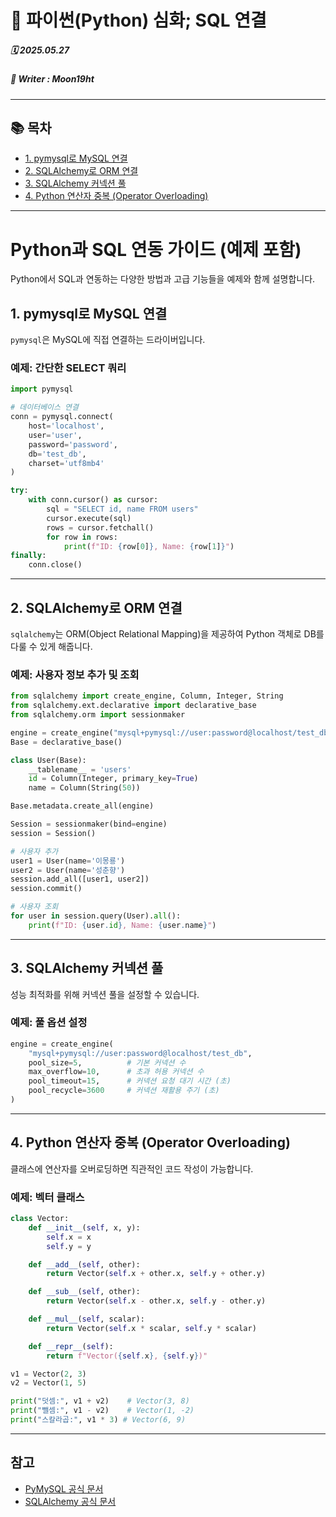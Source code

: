 # 🧩 파이썬(Python) 심화; SQL 연결

##### 🗓️ 2025.05.27
##### 📝 Writer : Moon19ht

---

## 📚 목차

- [1. pymysql로 MySQL 연결](#1-pymysql로-mysql-연결)
- [2. SQLAlchemy로 ORM 연결](#2-sqlalchemy로-orm-연결)
- [3. SQLAlchemy 커넥션 풀](#3-sqlalchemy-커넥션-풀)
- [4. Python 연산자 중복 (Operator Overloading)](#4-python-연산자-중복-operator-overloading)

---

# Python과 SQL 연동 가이드 (예제 포함)

Python에서 SQL과 연동하는 다양한 방법과 고급 기능들을 예제와 함께 설명합니다.

## 1. pymysql로 MySQL 연결

`pymysql`은 MySQL에 직접 연결하는 드라이버입니다.

### 예제: 간단한 SELECT 쿼리

```python
import pymysql

# 데이터베이스 연결
conn = pymysql.connect(
    host='localhost',
    user='user',
    password='password',
    db='test_db',
    charset='utf8mb4'
)

try:
    with conn.cursor() as cursor:
        sql = "SELECT id, name FROM users"
        cursor.execute(sql)
        rows = cursor.fetchall()
        for row in rows:
            print(f"ID: {row[0]}, Name: {row[1]}")
finally:
    conn.close()
```

---

## 2. SQLAlchemy로 ORM 연결

`sqlalchemy`는 ORM(Object Relational Mapping)을 제공하여 Python 객체로 DB를 다룰 수 있게 해줍니다.

### 예제: 사용자 정보 추가 및 조회

```python
from sqlalchemy import create_engine, Column, Integer, String
from sqlalchemy.ext.declarative import declarative_base
from sqlalchemy.orm import sessionmaker

engine = create_engine("mysql+pymysql://user:password@localhost/test_db", echo=True)
Base = declarative_base()

class User(Base):
    __tablename__ = 'users'
    id = Column(Integer, primary_key=True)
    name = Column(String(50))

Base.metadata.create_all(engine)

Session = sessionmaker(bind=engine)
session = Session()

# 사용자 추가
user1 = User(name='이몽룡')
user2 = User(name='성춘향')
session.add_all([user1, user2])
session.commit()

# 사용자 조회
for user in session.query(User).all():
    print(f"ID: {user.id}, Name: {user.name}")
```

---

## 3. SQLAlchemy 커넥션 풀

성능 최적화를 위해 커넥션 풀을 설정할 수 있습니다.

### 예제: 풀 옵션 설정

```python
engine = create_engine(
    "mysql+pymysql://user:password@localhost/test_db",
    pool_size=5,          # 기본 커넥션 수
    max_overflow=10,      # 초과 허용 커넥션 수
    pool_timeout=15,      # 커넥션 요청 대기 시간 (초)
    pool_recycle=3600     # 커넥션 재활용 주기 (초)
)
```

---

## 4. Python 연산자 중복 (Operator Overloading)

클래스에 연산자를 오버로딩하면 직관적인 코드 작성이 가능합니다.

### 예제: 벡터 클래스

```python
class Vector:
    def __init__(self, x, y):
        self.x = x
        self.y = y

    def __add__(self, other):
        return Vector(self.x + other.x, self.y + other.y)

    def __sub__(self, other):
        return Vector(self.x - other.x, self.y - other.y)

    def __mul__(self, scalar):
        return Vector(self.x * scalar, self.y * scalar)

    def __repr__(self):
        return f"Vector({self.x}, {self.y})"

v1 = Vector(2, 3)
v2 = Vector(1, 5)

print("덧셈:", v1 + v2)    # Vector(3, 8)
print("뺄셈:", v1 - v2)    # Vector(1, -2)
print("스칼라곱:", v1 * 3) # Vector(6, 9)
```

---

## 참고

- [PyMySQL 공식 문서](https://pymysql.readthedocs.io/)
- [SQLAlchemy 공식 문서](https://docs.sqlalchemy.org/)
